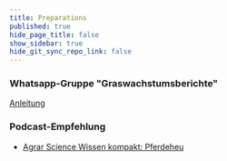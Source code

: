 ```yaml
---
title: Preparations
published: true
hide_page_title: false
show_sidebar: true
hide_git_sync_repo_link: false
---
```


### Whatsapp-Gruppe "Graswachstumsberichte"
[Anleitung](#)


### Podcast-Empfehlung
* [Agrar Science Wissen kompakt: Pferdeheu](https://raumberg-gumpenstein.at/forschung/infothek/agrar-science-wissen-kompakt/podcast-videos-aktuelles/65-pferdeheu-was-ist-zu-beachten-podcast.html)

<!-- [button label="Required Reading Quiz due June 4th" url="https://canvas.sfu.ca/courses/55288/quizzes/123648" /] -->
